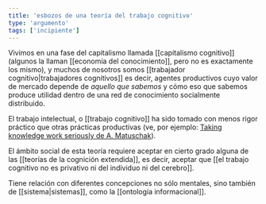 ```yaml
---
title: 'esbozos de una teoría del trabajo cognitivo'
type: 'argumento'
tags: ['incipiente']
---
```


Vivimos en una fase del capitalismo llamada [[capitalismo cognitivo]] (algunos la llaman [[economía del conocimiento]], pero no es exactamente los mismo), y muchos de nosotros somos [[trabajador cognitivo|trabajadores cognitivos]] es decir, agentes productivos cuyo valor de mercado depende de *aquello que sabemos* y cómo eso que sabemos produce utilidad dentro de una red de conocimiento socialmente distribuido.

El trabajo intelectual, o [[trabajo cognitivo]] ha sido tomado con menos rigor práctico que otras prácticas productivas (ve, por ejemplo: [Taking knowledge work seriously de A. Matuschak](https://notes.andymatuschak.org/z5opHsGrNmCib7YQfLv6XbYURzZgZmx4Mrh5y)).

El ámbito social de esta teoría requiere aceptar en cierto grado alguna de las [[teorías de la cognición extendida]], es decir, aceptar que [[el trabajo cognitivo no es privativo ni del individuo ni del cerebro]].

Tiene relación con diferentes concepciones no sólo mentales, sino también de [[sistema|sistemas]], como la [[ontología informacional]].

